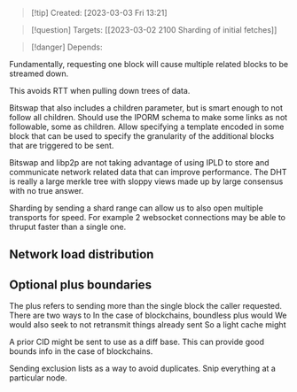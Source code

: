 
>[!tip] Created: [2023-03-03 Fri 13:21]

>[!question] Targets: [[2023-03-02 2100 Sharding of initial fetches]]

>[!danger] Depends: 

Fundamentally, requesting one block will cause multiple related blocks to be streamed down.

This avoids RTT when pulling down trees of data.

Bitswap that also includes a children parameter, but is smart enough to not follow all children.
Should use the IPORM schema to make some links as not followable, some as children.
Allow specifying a template encoded in some block that can be used to specify the granularity of the additional blocks that are triggered to be sent.

Bitswap and libp2p are not taking advantage of using IPLD to store and communicate network related data that can improve performance.  The DHT is really a large merkle tree with sloppy views made up by large consensus with no true answer.

Sharding by sending a shard range can allow us to also open multiple transports for speed.  For example 2 websocket connections may be able to thruput faster than a single one.

## Network load distribution

## Optional plus boundaries
The plus refers to sending more than the single block the caller requested.
There are two ways to
In the case of blockchains, boundless plus would
We would also seek to not retransmit things already sent
So a light cache might

A prior CID might be sent to use as a diff base.  This can provide good bounds info in the case of blockchains. 

Sending exclusion lists as a way to avoid duplicates.  Snip everything at a particular node.